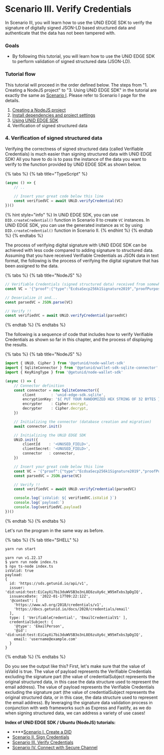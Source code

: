 # Scenario III. Verify Credentials

In Scenario III, you will learn how to use the UNiD EDGE SDK to verify the signature of digitally signed JSON-LD based structured data and authenticate that the data has not been tampered with.

### Goals

* By following this tutorial, you will learn how to use the UNiD EDGE SDK to perform validation of signed structured data (JSON-LD).

### Tutorial flow

This tutorial will proceed in the order defined below. The steps from "1. Creating a NodeJS project" to "3. Using UNiD EDGE SDK" in the tutorial are exactly the same as [Scenario I](scenario-i.-create-a-did.md). Please refer to Scenario I page for the details.

1. [Creating a NodeJS project](scenario-i.-create-a-did.md#1.-creating-a-nodejs-project)
2. [Install dependencies and project settings](scenario-i.-create-a-did.md#2.-install-dependencies-and-project-settings)
3. [Using UNiD EDGE SDK](scenario-i.-create-a-did.md#3.-using-unid-edge-sdk)
4. Verification of signed structured data

### 4. Verification of signed structured data

Verifying the correctness of signed structured data (called Verifiable Credentials) is much easier than signing structured data with UNiD EDGE SDK! All you have to do is to pass the instance of the data you want to verify to the function provided by UNiD EDGE SDK as shown below.

{% tabs %}
{% tab title="TypeScript" %}
```typescript
(async () => {
    // ..
    
    // Insert your great code below this line
    const verifiedVC = await UNiD.verifyCredential(VC)
})()
```

{% hint style="info" %}
In UNiD EDGE SDK, you can use `DID.createCredential()` function in Scenario II to create `VC` instances. In UNiD EDGE SDK, you can use the generated instance as `VC` by using `DID.createCredential()` function in Scenario II.
{% endhint %}
{% endtab %}
{% endtabs %}

The process of verifying digital signature with UNiD EDGE SDK can be achieved with less code compared to adding signature to structured data. Assuming that you have received Verifiable Credentials as JSON data in text format, the following is the process of verifying the digital signature that has been assigned to the data.

{% tabs %}
{% tab title="NodeJS" %}
```typescript
// Verifiable Credentials (signed structured data) received from somewhere
const VC = '{"proof":{"type":"EcdsaSecp256k1Signature2019","proofPurpose":"authentication","created":"2022-01-17T09:22:12Z","verificationMethod":"did:unid:test:EiCayXi7bi3duWVSB3o3nL8E6zuXy6c_W95mTxbs3pDgIQ#signingKey","jws":"eyJhbGciOiJFUzI1NksiLCJiNjQiOmZhbHNlLCJjcml0IjpbImI2NCJdfQ..guJAa5aNwV21NUW0rtaYpMK1HJHIxyPO_mEg4SHNBEJEo5ku1o7NJA74FmYU2-pzHQbYGcSk9Zj6FdUr6j5eeQ"},"id":"https://sds.getunid.io/api/v1","issuer":"did:unid:test:EiCayXi7bi3duWVSB3o3nL8E6zuXy6c_W95mTxbs3pDgIQ","issuanceDate":"2022-01-17T09:22:12Z","@context":["https://www.w3.org/2018/credentials/v1","https://docs.getunid.io/docs/2020/credentials/email"],"type":["VerifiableCredential","EmailCredentialV1"],"credentialSubject":{"@type":"EmailPerson","@id":"did:unid:test:EiCayXi7bi3duWVSB3o3nL8E6zuXy6c_W95mTxbs3pDgIQ","email":"username@example.com"}}'

// Deserialize it and...
const parsedVC = JSON.parse(VC)

// Verify !!
const verifiedVC = await UNiD.verifyCredential(parsedVC)
```
{% endtab %}
{% endtabs %}

The following is a sequence of code that includes how to verify Verifiable Credentials as shown so far in this chapter, and the process of displaying the results.

{% tabs %}
{% tab title="NodeJS" %}
```typescript
import { UNiD, Cipher } from '@getunid/node-wallet-sdk'
import { SqliteConnector } from '@getunid/wallet-sdk-sqlite-connector'
import { KeyRingType } from '@getunid/node-wallet-sdk'

(async () => {
    // Connector definition
    const connector = new SqliteConnector({
        client       : 'unid-edge-sdk.sqlite',
        encryptionKey: '${ PUT YOUR RANDOMIZED HEX STRING OF 32 BYTES }',
        encrypter    : Cipher.encrypt,
        decrypter    : Cipher.decrypt,
    })

    // Initializing the connector (database creation and migration)
    await connector.init()

    // Initializing the UNiD EDGE SDK
    UNiD.init({
        clientId    : '<UNUSED_FIELD>',
        clientSecret: '<UNUSED_FIELD>',
        connector   : connector,
    })

    // Insert your great code below this line
    const VC = '{"proof":{"type":"EcdsaSecp256k1Signature2019","proofPurpose":"authentication","created":"2022-01-17T09:22:12Z","verificationMethod":"did:unid:test:EiCayXi7bi3duWVSB3o3nL8E6zuXy6c_W95mTxbs3pDgIQ#signingKey","jws":"eyJhbGciOiJFUzI1NksiLCJiNjQiOmZhbHNlLCJjcml0IjpbImI2NCJdfQ..guJAa5aNwV21NUW0rtaYpMK1HJHIxyPO_mEg4SHNBEJEo5ku1o7NJA74FmYU2-pzHQbYGcSk9Zj6FdUr6j5eeQ"},"id":"https://sds.getunid.io/api/v1","issuer":"did:unid:test:EiCayXi7bi3duWVSB3o3nL8E6zuXy6c_W95mTxbs3pDgIQ","issuanceDate":"2022-01-17T09:22:12Z","@context":["https://www.w3.org/2018/credentials/v1","https://docs.getunid.io/docs/2020/credentials/email"],"type":["VerifiableCredential","EmailCredentialV1"],"credentialSubject":{"@type":"EmailPerson","@id":"did:unid:test:EiCayXi7bi3duWVSB3o3nL8E6zuXy6c_W95mTxbs3pDgIQ","email":"username@example.com"}}'
    const parsedVC = JSON.parse(VC)

    // Verify !!
    const verifiedVC = await UNiD.verifyCredential(parsedVC)

    console.log(`isValid: ${ verifiedVC.isValid }`)
    console.log(`payload:`)
    console.log(verifiedVC.payload)
})()
```
{% endtab %}
{% endtabs %}

Let's run the program in the same way as before.

{% tabs %}
{% tab title="SHELL" %}
```bash
yarn run start
```

```
yarn run v1.22.17
$ yarn run node index.ts
$ npx ts-node index.ts
isValid: true
payload:
{
  id: 'https://sds.getunid.io/api/v1',
  issuer: 'did:unid:test:EiCayXi7bi3duWVSB3o3nL8E6zuXy6c_W95mTxbs3pDgIQ',
  issuanceDate: '2022-01-17T09:22:12Z',
  '@context': [
    'https://www.w3.org/2018/credentials/v1',
    'https://docs.getunid.io/docs/2020/credentials/email'
  ],
  type: [ 'VerifiableCredential', 'EmailCredentialV1' ],
  credentialSubject: {
    '@type': 'EmailPerson',
    '@id': 'did:unid:test:EiCayXi7bi3duWVSB3o3nL8E6zuXy6c_W95mTxbs3pDgIQ',
    email: 'username@example.com'
  }
}
```
{% endtab %}
{% endtabs %}

Do you see the output like this? First, let's make sure that the value of isValid is true. The value of payload represents the Verifiable Credentials excluding the signature part (the value of credentialSubject represents the original structured data, in this case the data structure used to represent the email address). The value of payload represents the Verifiable Credentials excluding the signature part (the value of credentialSubject represents the original structured data, or in this case, the data structure used to represent the email address). By leveraging the signature data validation process in conjunction with web frameworks such as Express and Fastify, as we do when signing structured data, we can address a variety of use cases!



**Index of UNiD EDGE SDK / Ubuntu (NodeJS) tutorials:**

* ****[Scenario I. Create a DID](scenario-i.-create-a-did.md)
* [Scenario II. Sign Credentials](scenario-ii.-sign-credentials.md)
* [Scenario III. Verify Credentials](scenario-iii.-verify-credentials.md)
* [Scenario IV. Connect with Secure Channel](scenario-iv.-connect-with-secure-channel.md)
